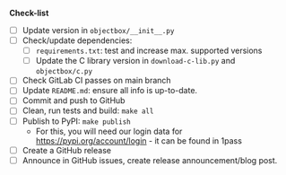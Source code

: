 **Check-list**

- [ ] Update version in `objectbox/__init__.py`
- [ ] Check/update dependencies:
  - [ ] `requirements.txt`: test and increase max. supported versions
  - [ ] Update the C library version in `download-c-lib.py` and `objectbox/c.py`
- [ ] Check GitLab CI passes on main branch
- [ ] Update `README.md`: ensure all info is up-to-date.
- [ ] Commit and push to GitHub
- [ ] Clean, run tests and build: `make all`
- [ ] Publish to PyPI: `make publish`
  - For this, you will need our login data for https://pypi.org/account/login - it can be found in 1pass
- [ ] Create a GitHub release
- [ ] Announce in GitHub issues, create release announcement/blog post.
